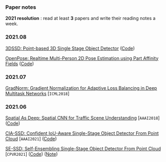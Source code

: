 ### Paper notes

**2021 resolution** : read at least **3** papers and write their reading notes a week.

### 2021.08

[3DSSD: Point-based 3D Single Stage Object Detector](https://arxiv.org/abs/2002.10187) ([Code](https://github.com/dvlab-research/3DSSD))

[OpenPose: Realtime Multi-Person 2D Pose Estimation using Part Affinity Fields](https://arxiv.org/abs/1812.08008) ([Code](https://github.com/CMU-Perceptual-Computing-Lab/openpose))

### 2021.07

[GradNorm: Gradient Normalization for Adaptive Loss Balancing in Deep Multitask Networks](https://arxiv.org/abs/1711.02257) [`ICML2018`]

### 2021.06

[Spatial As Deep: Spatial CNN for Traffic Scene Understanding](https://arxiv.org/pdf/1712.06080.pdf) [`AAAI2018`] ([Code](https://github.com/XingangPan/SCNN))

[CIA-SSD: Confident IoU-Aware Single-Stage Object Detector From Point Cloud](https://arxiv.org/pdf/2012.03015.pdf) [`AAAI2021`] ([Code](https://github.com/Vegeta2020/CIA-SSD))

[SE-SSD: Self-Ensembling Single-Stage Object Detector From Point Cloud](https://arxiv.org/abs/2104.09804) [`CPVR2021`] ([Code](https://github.com/Vegeta2020/SE-SSD)) ([Note](./PaperNotes/se-ssd.md))

